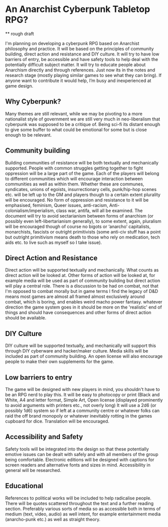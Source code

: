 # An Anarchist Cyberpunk Tabletop RPG? 
** rough draft

I'm planning on developing a cyberpunk RPG based on Anarchist philosophy and  practice. It will be based on the principles of community building, direct action and resistance and DIY culture. It will try to have low barriers of entry, be accessible and have safety tools to help deal with the potentially difficult subject matter. It will try to educate people about Anarchism directly and through references. Just now its in the notes and research stage (mostly playing similar games to see what they can bring). If anyone want to contribute it would help, I’m busy and inexperienced at game design. 

## Why Cyberpunk?

Many themes are still relevant, while we may be pivoting to a more nationalist style of government we are still very much in neo-liberalism that cyberpunk was supposed to be a critique of. Being sci-fi its distant enough to give some buffer to what could be emotional for some but is close enough to be relevant.

## Community building

Building communities of resistance will be both textually and mechanically supported. People with common struggles getting together to fight oppression will be a large part of the game. Each of the players will belong to different communities which will encourage interaction between communities as well as within them. Whether these are communes, syndicates, unions of egoists, insurrectionary cells, punk/hip-hop scenes etc. will be left up to the GM and players though to a certain extent plurality will be encouraged. No form of oppression and resistance to it will be emphasised, feminism, Queer issues, anti-racism, Anti-colonialism/imperialism, class war, antifa, will all be examined. The document will try to avoid sectarianism between forms of anarchism (or possibly even left-libertarianism generally), to some extent, again,  pluralism will be encouraged though of course no bigots or ‘anarcho’ capitalists, monarchists, fascists or outright primitivists (some anti-civ stuff has a point but outright primitivism means death to those who rely on medication, tech aids etc. to live such as myself so I take issue).  

## Direct Action and Resistance

Direct action will be supported textually and mechanically. What counts as direct action will be looked at. Other forms of action will be looked at, for example media will be used as part of community building but direct action will play a central role. There is a discussion to be had on combat, not that I'm opposed to combat morally but in game terms I find the legacy of D&D means most games are almost all framed almost exclusively  around combat, which is boring, and enables weird macho power fantasy. whatever direction the game system goes in it should be more on the 'realistic' end of things and should have consequences and other forms of direct action should be available.

## DIY Culture

DIY culture will be supported textually, and mechanically will support this through DIY cyberware and hacker/maker culture. Media skills will be included as part of community building. An open license will also encourage people to make their own supplements for the game.

## Low barriers to entry

The game will be designed with new players in mind, you shouldn't have to be an RPG nerd to play this. It will be easy to photocopy or print (Black and White, A4 and letter format, Simple Art, Open license (displayed prominently to avoid arguments with printers etc., not overly long) It will use a 2d6 (or possibly 1d6) system so if left at a community centre or whatever folks can raid the off brand monopoly or whatever inevitably rotting in the games cupboard for dice. Translation will be encouraged.

## Accessibility and Safety

Safety tools will be integrated into the design so that these potentially emotive issues can be dealt with safely and with all members of the group being comfortable. Electronic editions will be designed with captions for screen readers and alternative fonts and sizes in mind. Accessibility in general will be researched.

## Educational

References to political works will be included to help radicalise people. There will be quotes scattered throughout the text and a further reading section. Preferably various sorts of media so as accessible both in terms of medium (text, video, audio) as well intent, for example entertainment media (anarcho-punk etc.) as well as straight theory.
